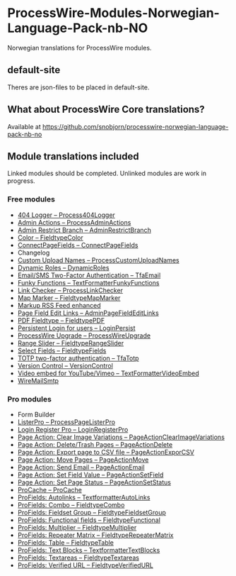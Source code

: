 # ProcessWire-Modules-Norwegian-Language-Pack-nb-NO

Norwegian translations for ProcessWire modules.

## default-site

Theres are json-files to be placed in default-site.

## What about ProcessWire Core translations?

Available at https://github.com/snobjorn/processwire-norwegian-language-pack-nb-no

## Module translations included

Linked modules should be completed. Unlinked modules are work in progress.

### Free modules

- [404 Logger – Process404Logger](https://modules.processwire.com/modules/process404-logger/)
- [Admin Actions – ProcessAdminActions](https://modules.processwire.com/modules/process-admin-actions/)
- [Admin Restrict Branch – AdminRestrictBranch](https://modules.processwire.com/modules/admin-restrict-branch/)
- [Color – FieldtypeColor](https://modules.processwire.com/modules/fieldtype-color/)
- [ConnectPageFields – ConnectPageFields](https://processwire.com/modules/connect-page-fields/)
- Changelog
- [Custom Upload Names – ProcessCustomUploadNames](https://modules.processwire.com/modules/process-custom-upload-names/)
- [Dynamic Roles – DynamicRoles](https://github.com/ryancramerdesign/DynamicRoles)
- [Email/SMS Two-Factor Authentication – TfaEmail](https://modules.processwire.com/modules/tfa-email/)
- [Funky Functions – TextFormatterFunkyFunctions](https://github.com/blynx/TextformatterFunkyFunctions)
- [Link Checker – ProcessLinkChecker](https://github.com/teppokoivula/ProcessLinkChecker)
- [Map Marker – FieldtypeMapMarker](https://processwire.com/modules/fieldtype-map-marker/)
- [Markup RSS Feed enhanced](https://processwire.com/modules/markup-rssenhanced/)
- [Page Field Edit Links – AdminPageFieldEditLinks](https://modules.processwire.com/modules/admin-page-field-edit-links/)
- [PDF Fieldtype – FieldtypePDF](https://modules.processwire.com/modules/fieldtype-pdf/)
- [Persistent Login for users – LoginPersist](https://modules.processwire.com/modules/login-persist/)
- [ProcessWire Upgrade – ProcessWireUpgrade](https://modules.processwire.com/modules/process-wire-upgrade/)
- [Range Slider – FieldtypeRangeSlider](https://modules.processwire.com/modules/range-slider/)
- [Select Fields – FieldtypeFields](https://processwire.com/modules/fieldtype-fields/)
- [TOTP two-factor authentication – TfaTotp](https://modules.processwire.com/modules/tfa-totp/)
- [Version Control – VersionControl](https://modules.processwire.com/modules/version-control/)
- [Video embed for YouTube/Vimeo – TextFormatterVideoEmbed](https://modules.processwire.com/modules/textformatter-video-embed/)
- [WireMailSmtp](https://processwire.com/modules/wire-mail-smtp/)

### Pro modules

- Form Builder
- [ListerPro – ProcessPageListerPro](https://processwire.com/talk/topic/7793-listerpro-latest-version-download/)
- [Login Register Pro – LoginRegisterPro](https://processwire.com/talk/forum/51-loginregisterpro-support/)
- [Page Action: Clear Image Variations – PageActionClearImageVariations](https://processwire.com/talk/topic/20471-listerpro-page-action-clear-image-variations/)
- [Page Action: Delete/Trash Pages – PageActionDelete](https://processwire.com/talk/topic/7893-listerpro-page-action-deletetrash-pages/)
- [Page Action: Export page to CSV file – PageActionExporCSV](https://processwire.com/talk/topic/7895-listerpro-page-action-export-pages-to-csv-file/)
- [Page Action: Move Pages – PageActionMove](https://processwire.com/talk/topic/7898-listerpro-page-action-move-pages/)
- [Page Action: Send Email – PageActionEmail](https://processwire.com/talk/topic/7897-listerpro-page-action-send-email/)
- [Page Action: Set Field Value – PageActionSetField](https://processwire.com/talk/topic/7896-listerpro-page-action-set-field-value/)
- [Page Action: Set Page Status – PageActionSetStatus](https://processwire.com/talk/topic/7894-listerpro-page-action-set-page-status/)
- [ProCache – ProCache](https://processwire.com/talk/topic/2654-procache-download-latest-401/)
- [ProFields: Autolinks – TextformatterAutoLinks](https://processwire.com/talk/topic/6214-autolinks/)
- [ProFields: Combo – FieldtypeCombo](https://processwire.com/talk/forum/54-combo/)
- [ProFields: Fieldset Group – FieldtypeFieldsetGroup](https://processwire.com/talk/topic/6413-profields-download/)
- [ProFields: Functional fields – FieldtypeFunctional](https://processwire.com/talk/topic/6413-profields-download/)
- [ProFields: Multiplier – FieldtypeMultiplier](https://processwire.com/talk/forum/45-multiplier/)
- [ProFields: Repeater Matrix – FieldtypeRepeaterMatrix](https://processwire.com/talk/forum/43-repeater-matrix/)
- [ProFields: Table – FieldtypeTable](https://processwire.com/talk/forum/42-table/)
- [ProFields: Text Blocks – TextformatterTextBlocks](https://processwire.com/talk/forum/46-autolinks-text-blocks-textformatters/)
- [ProFields: Textareas – FieldtypeTextareas](https://processwire.com/talk/forum/44-textareas/)
- [ProFields: Verified URL – FieldtypeVerifiedURL](https://processwire.com/talk/topic/6413-profields-download/)
